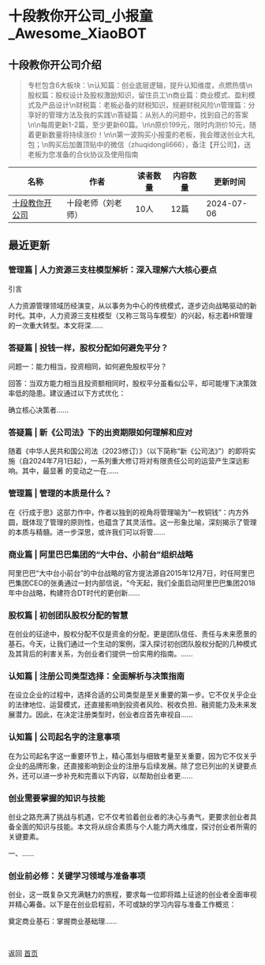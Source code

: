 # 十段教你开公司_小报童_Awesome_XiaoBOT

## 十段教你开公司介绍
> 专栏包含6大板块：\n认知篇：创业底层逻辑，提升认知维度，点燃热情\n股权篇：股权设计及股权激励知识，留住员工\n商业篇：商业模式、盈利模式及产品设计\n财税篇：老板必备的财税知识，规避财税风险\n管理篇：分享好的管理方法及我的实践\n答疑篇：从别人的问题中，找到自己的答案\n\n每周更新1-2篇，至少更新60篇。\n\n原价199元，限时内测价10元，随着更新数量将持续涨价！\n\n第一波购买小报童的老板，我会赠送创业大礼包；\n购买后加置顶贴中的微信（zhuqidongli666），备注【开公司】，送老板为您准备的合伙协议及使用指南  
  


|名称|作者|读者数量|内容数量|更新时间|
|---|---|---|---|---|
|[十段教你开公司](https://xiaobot.net/p/hendydcxy?refer=0b133df9-27dc-423b-8101-639049001c13)|十段老师（刘老师）|10人|12篇|2024-07-06|

## 最近更新
### 管理篇 | 人力资源三支柱模型解析：深入理解六大核心要点

引言

人力资源管理领域历经演变，从以事务为中心的传统模式，逐步迈向战略驱动的新时代。其中，人力资源三支柱模型（又称三驾马车模型）的兴起，标志着HR管理的一次重大转型。本文将深......

### 答疑篇 | 投钱一样，股权分配如何避免平分？

问题一：能力相当，投资相同，如何避免股权平分？

回答：当双方能力相当且投资额相同时，股权平分虽看似公平，却可能埋下决策效率低的隐患。建议通过以下方式优化：

确立核心决策者......

### 答疑篇 | 新《公司法》下的出资期限如何理解和应对

随着《中华人民共和国公司法（2023修订）》（以下简称“新《公司法》”）的即将实施（自2024年7月1日起），一系列重大修订将对有限责任公司的运营产生深远影响。其中，最显著
的变动之一在......

### 管理篇 | 管理的本质是什么？

在《行成于思》这部力作中，作者以独到的视角将管理喻为“一枚铜钱”：内方外圆，既体现了管理的原则性，也蕴含了其灵活性。这一形象比喻，深刻揭示了管理的本质与精髓。进一步深思，或许我们可以将管......

### 商业篇 | 阿里巴巴集团的“大中台、小前台”组织战略

阿里巴巴“大中台小前台”的中台战略的官方提法源自2015年12月7日，时任阿里巴巴集团CEO的张勇通过一封内部信说，“今天起，我们全面启动阿里巴巴集团2018年中台战略，构建符合DT时代的更创新......

### 股权篇 | 初创团队股权分配的智慧

在创业的征途中，股权分配不仅是资金的分配，更是团队信任、责任与未来愿景的基石。今天，让我们通过一个生动的案例，深入探讨初创团队股权分配的几种模式及其背后的利害关系，为创业者们提供一份实用的指南。......

### 认知篇 | 注册公司类型选择：全面解析与决策指南

在设立企业的过程中，选择合适的公司类型是至关重要的第一步。它不仅关乎企业的法律地位、运营模式，还直接影响到投资者风险、税收负担、融资能力及未来发展潜力。因此，在决定注册类型时，创业者应首先审视自......

### 认知篇 | 公司起名字的注意事项

在为公司起名字这一重要环节上，精心策划与细致考量至关重要，因为它不仅关乎企业的品牌形象，还直接影响到企业的注册与后续发展。除了您已列出的关键要点外，还可以进一步补充和完善以下内容，以帮助创业者更......

### 创业需要掌握的知识与技能

创业之路充满了挑战与机遇，它不仅考验着创业者的决心与勇气，更要求创业者具备全面的知识与技能。本文将从综合素质与个人能力两大维度，探讨创业者所需的关键要素。

一、......

### 创业前必修：关键学习领域与准备事项

创业，这一既复杂又充满魅力的旅程，要求每一位即将踏上征途的创业者全面审视并精心筹备。以下是在创业启程前，不可或缺的学习内容与准备工作概览：

奠定商业基石：掌握商业基础理......


<a href="https://github.com/Reno9527/awesome-xiaobot" style="color: white; text-decoration: none;">awesome-xiaobot</a>

返回 [首页](../README.md)
